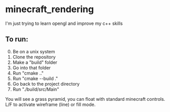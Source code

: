 # minecraft_rendering
I'm just trying to learn opengl and improve my c++ skills

## To run:
0. Be on a unix system
1. Clone the repository
2. Make a "build" folder
3. Go into that folder
4. Run "cmake .."
5. Run "cmake --build ."
6. Go back to the project directory
7. Run "./build/src/Main"

You will see a grass pyramid, you can float with standard minecraft controls. L/F to activate wireframe (line) or fill mode.
